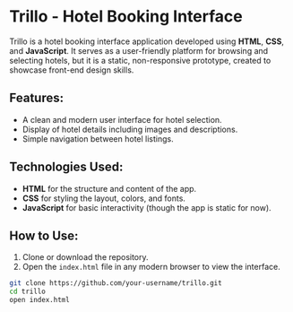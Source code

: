 # Trillo - Hotel Booking Interface

Trillo is a hotel booking interface application developed using **HTML**, **CSS**, and **JavaScript**. It serves as a user-friendly platform for browsing and selecting hotels, but it is a static, non-responsive prototype, created to showcase front-end design skills.

## Features:
- A clean and modern user interface for hotel selection.
- Display of hotel details including images and descriptions.
- Simple navigation between hotel listings.

## Technologies Used:
- **HTML** for the structure and content of the app.
- **CSS** for styling the layout, colors, and fonts.
- **JavaScript** for basic interactivity (though the app is static for now).

## How to Use:
1. Clone or download the repository.
2. Open the `index.html` file in any modern browser to view the interface.

```bash
git clone https://github.com/your-username/trillo.git
cd trillo
open index.html
